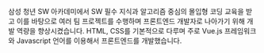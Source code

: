 삼성 청년 SW 아카데미에서 SW 필수 지식과 알고리즘 중심의 몰입형 코딩 교육을 받고 이를 바탕으로 여러 팀 프로젝트를 수행하며 프론트엔드 개발자로 나아가기 위해 개발 역량을 향상시켰습니다. HTML, CSS를 기본적으로 다루며 주로 Vue.js 프레임워크와 Javascript 언어를 이용해서 프론트엔드를 개발했습니다.